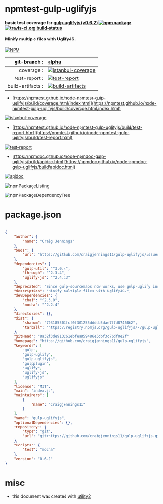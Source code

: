 # npmtest-gulp-uglifyjs

#### basic test coverage for  [gulp-uglifyjs (v0.6.2)](https://github.com/craigjennings11/gulp-uglifyjs)  [![npm package](https://img.shields.io/npm/v/npmtest-gulp-uglifyjs.svg?style=flat-square)](https://www.npmjs.org/package/npmtest-gulp-uglifyjs) [![travis-ci.org build-status](https://api.travis-ci.org/npmtest/node-npmtest-gulp-uglifyjs.svg)](https://travis-ci.org/npmtest/node-npmtest-gulp-uglifyjs)

#### Minify multiple files with UglifyJS.

[![NPM](https://nodei.co/npm/gulp-uglifyjs.png?downloads=true&downloadRank=true&stars=true)](https://www.npmjs.com/package/gulp-uglifyjs)

| git-branch : | [alpha](https://github.com/npmtest/node-npmtest-gulp-uglifyjs/tree/alpha)|
|--:|:--|
| coverage : | [![istanbul-coverage](https://npmtest.github.io/node-npmtest-gulp-uglifyjs/build/coverage.badge.svg)](https://npmtest.github.io/node-npmtest-gulp-uglifyjs/build/coverage.html/index.html)|
| test-report : | [![test-report](https://npmtest.github.io/node-npmtest-gulp-uglifyjs/build/test-report.badge.svg)](https://npmtest.github.io/node-npmtest-gulp-uglifyjs/build/test-report.html)|
| build-artifacts : | [![build-artifacts](https://npmtest.github.io/node-npmtest-gulp-uglifyjs/glyphicons_144_folder_open.png)](https://github.com/npmtest/node-npmtest-gulp-uglifyjs/tree/gh-pages/build)|

- [https://npmtest.github.io/node-npmtest-gulp-uglifyjs/build/coverage.html/index.html](https://npmtest.github.io/node-npmtest-gulp-uglifyjs/build/coverage.html/index.html)

[![istanbul-coverage](https://npmtest.github.io/node-npmtest-gulp-uglifyjs/build/screenCapture.buildCi.browser.%252Ftmp%252Fbuild%252Fcoverage.lib.html.png)](https://npmtest.github.io/node-npmtest-gulp-uglifyjs/build/coverage.html/index.html)

- [https://npmtest.github.io/node-npmtest-gulp-uglifyjs/build/test-report.html](https://npmtest.github.io/node-npmtest-gulp-uglifyjs/build/test-report.html)

[![test-report](https://npmtest.github.io/node-npmtest-gulp-uglifyjs/build/screenCapture.buildCi.browser.%252Ftmp%252Fbuild%252Ftest-report.html.png)](https://npmtest.github.io/node-npmtest-gulp-uglifyjs/build/test-report.html)

- [https://npmdoc.github.io/node-npmdoc-gulp-uglifyjs/build/apidoc.html](https://npmdoc.github.io/node-npmdoc-gulp-uglifyjs/build/apidoc.html)

[![apidoc](https://npmdoc.github.io/node-npmdoc-gulp-uglifyjs/build/screenCapture.buildCi.browser.%252Ftmp%252Fbuild%252Fapidoc.html.png)](https://npmdoc.github.io/node-npmdoc-gulp-uglifyjs/build/apidoc.html)

![npmPackageListing](https://npmtest.github.io/node-npmtest-gulp-uglifyjs/build/screenCapture.npmPackageListing.svg)

![npmPackageDependencyTree](https://npmtest.github.io/node-npmtest-gulp-uglifyjs/build/screenCapture.npmPackageDependencyTree.svg)



# package.json

```json

{
    "author": {
        "name": "Craig Jennings"
    },
    "bugs": {
        "url": "https://github.com/craigjennings11/gulp-uglifyjs/issues"
    },
    "dependencies": {
        "gulp-util": "^3.0.4",
        "through": "^2.3.4",
        "uglify-js": "^2.4.13"
    },
    "deprecated": "Since gulp-sourcemaps now works, use gulp-uglify instead",
    "description": "Minify multiple files with UglifyJS.",
    "devDependencies": {
        "chai": "^2.3.0",
        "mocha": "^2.2.4"
    },
    "directories": {},
    "dist": {
        "shasum": "793185503fcf0f301255ddddb5dae7f7d8746862",
        "tarball": "https://registry.npmjs.org/gulp-uglifyjs/-/gulp-uglifyjs-0.6.2.tgz"
    },
    "gitHead": "8a32f3de913261ebfea859486e3cbf3c76df0e2f",
    "homepage": "https://github.com/craigjennings11/gulp-uglifyjs",
    "keywords": [
        "gulp",
        "gulp-uglify",
        "gulp-uglifyjs",
        "gulpplugin",
        "uglify",
        "uglify-js",
        "uglifyjs"
    ],
    "license": "MIT",
    "main": "index.js",
    "maintainers": [
        {
            "name": "craigjennings11"
        }
    ],
    "name": "gulp-uglifyjs",
    "optionalDependencies": {},
    "repository": {
        "type": "git",
        "url": "git+https://github.com/craigjennings11/gulp-uglifyjs.git"
    },
    "scripts": {
        "test": "mocha"
    },
    "version": "0.6.2"
}
```



# misc
- this document was created with [utility2](https://github.com/kaizhu256/node-utility2)
